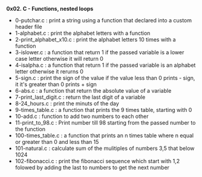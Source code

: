 **0x02. C - Functions, nested loops**

* 0-putchar.c : print a string using a function that declared into a custom header file
* 1-alphabet.c : print the alphabet letters with a function
* 2-print_alphabet_x10.c : print the alphabet letters 10 times with a function
* 3-islower.c : a function that return 1 if the passed variable is a lower case letter otherwise it will return 0
* 4-isalpha.c : a function that return 1 if the passed variable is an alphabet letter otherwise it rerurns 0
* 5-sign.c : print the sign of the value if the value less than 0 prints - sign, it it's greater than 0 prints + sign
* 6-abs.c : a function that return the absolute value of a variable
* 7-print_last_digit.c : return the last digit of a variable
* 8-24_hours.c : print the minuts of the day
* 9-times_table.c : a function that prints the 9 times table, starting with 0
* 10-add.c : function to add two numbers to each other
* 11-print_to_98.c : Print number till 98 starting from the passed number to the function
* 100-times_table.c : a function that prints an n times table where n equal or greater than 0 and less than 15
* 101-natural.c : calculate sum of the mulitiples of numbers 3,5 that below 1024
* 102-fibonacci.c : print the fibonacci sequence which start with 1,2 folowed by adding the last to numbers to get the next number
